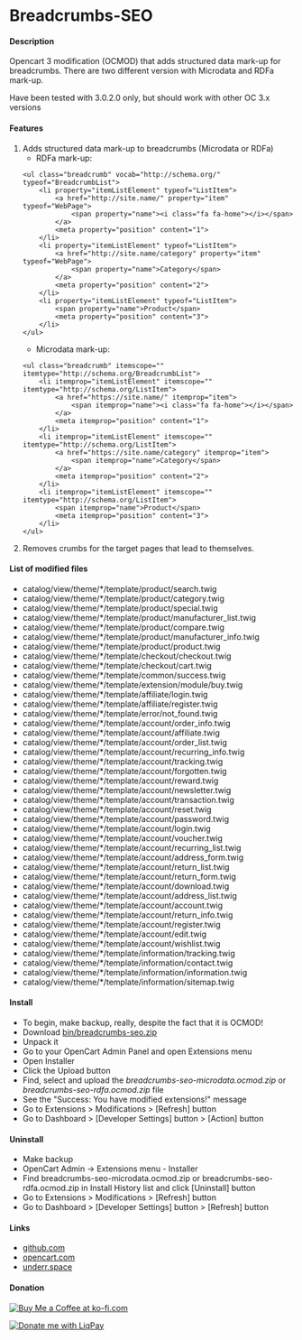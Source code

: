# Breadcrumbs-SEO

#### Description
Opencart 3 modification (OCMOD) that adds structured data mark-up for breadcrumbs.
There are two different version with Microdata and RDFa mark-up.

Have been tested with 3.0.2.0 only, but should work with other OC 3.x versions

#### Features
1. Adds structured data mark-up to breadcrumbs (Microdata or RDFa)
    * RDFa mark-up:
    ```
    <ul class="breadcrumb" vocab="http://schema.org/" typeof="BreadcrumbList">
        <li property="itemListElement" typeof="ListItem">
            <a href="http://site.name/" property="item" typeof="WebPage">
                <span property="name"><i class="fa fa-home"></i></span>
            </a>
            <meta property="position" content="1">
        </li>
        <li property="itemListElement" typeof="ListItem">
            <a href="http://site.name/category" property="item" typeof="WebPage">
                <span property="name">Category</span>
            </a>
            <meta property="position" content="2">
        </li>
        <li property="itemListElement" typeof="ListItem">
            <span property="name">Product</span>
            <meta property="position" content="3">
        </li>
    </ul>
    ````
    * Microdata mark-up:
    ```
    <ul class="breadcrumb" itemscope="" itemtype="http://schema.org/BreadcrumbList">
        <li itemprop="itemListElement" itemscope="" itemtype="http://schema.org/ListItem">
            <a href="https://site.name/" itemprop="item">
                <span itemprop="name"><i class="fa fa-home"></i></span>
            </a>
            <meta itemprop="position" content="1">
        </li>
        <li itemprop="itemListElement" itemscope="" itemtype="http://schema.org/ListItem">
            <a href="https://site.name/category" itemprop="item">
                <span itemprop="name">Category</span>
            </a>
            <meta itemprop="position" content="2">
        </li>
        <li itemprop="itemListElement" itemscope="" itemtype="http://schema.org/ListItem">
            <span itemprop="name">Product</span>
            <meta itemprop="position" content="3">
        </li>
    </ul>
    ```
2. Removes crumbs for the target pages that lead to themselves.

#### List of modified files
* catalog/view/theme/*/template/product/search.twig
* catalog/view/theme/*/template/product/category.twig
* catalog/view/theme/*/template/product/special.twig
* catalog/view/theme/*/template/product/manufacturer_list.twig
* catalog/view/theme/*/template/product/compare.twig
* catalog/view/theme/*/template/product/manufacturer_info.twig
* catalog/view/theme/*/template/product/product.twig
* catalog/view/theme/*/template/checkout/checkout.twig
* catalog/view/theme/*/template/checkout/cart.twig
* catalog/view/theme/*/template/common/success.twig
* catalog/view/theme/*/template/extension/module/buy.twig
* catalog/view/theme/*/template/affiliate/login.twig
* catalog/view/theme/*/template/affiliate/register.twig
* catalog/view/theme/*/template/error/not_found.twig
* catalog/view/theme/*/template/account/order_info.twig
* catalog/view/theme/*/template/account/affiliate.twig
* catalog/view/theme/*/template/account/order_list.twig
* catalog/view/theme/*/template/account/recurring_info.twig
* catalog/view/theme/*/template/account/tracking.twig
* catalog/view/theme/*/template/account/forgotten.twig
* catalog/view/theme/*/template/account/reward.twig
* catalog/view/theme/*/template/account/newsletter.twig
* catalog/view/theme/*/template/account/transaction.twig
* catalog/view/theme/*/template/account/reset.twig
* catalog/view/theme/*/template/account/password.twig
* catalog/view/theme/*/template/account/login.twig
* catalog/view/theme/*/template/account/voucher.twig
* catalog/view/theme/*/template/account/recurring_list.twig
* catalog/view/theme/*/template/account/address_form.twig
* catalog/view/theme/*/template/account/return_list.twig
* catalog/view/theme/*/template/account/return_form.twig
* catalog/view/theme/*/template/account/download.twig
* catalog/view/theme/*/template/account/address_list.twig
* catalog/view/theme/*/template/account/account.twig
* catalog/view/theme/*/template/account/return_info.twig
* catalog/view/theme/*/template/account/register.twig
* catalog/view/theme/*/template/account/edit.twig
* catalog/view/theme/*/template/account/wishlist.twig
* catalog/view/theme/*/template/information/tracking.twig
* catalog/view/theme/*/template/information/contact.twig
* catalog/view/theme/*/template/information/information.twig
* catalog/view/theme/*/template/information/sitemap.twig

#### Install
* To begin, make backup, really, despite the fact that it is OCMOD!
* Download [bin/breadcrumbs-seo.zip](https://github.com/underr-ua/ocmod3-breadcrumbs-seo/raw/master/bin/breadcrumbs-seo.zip)
* Unpack it
* Go to your OpenCart Admin Panel and open Extensions menu
* Open Installer
* Click the Upload button
* Find, select and upload the *breadcrumbs-seo-microdata.ocmod.zip* or *breadcrumbs-seo-rdfa.ocmod.zip* file
* See the "Success: You have modified extensions!" message
* Go to Extensions > Modifications > [Refresh] button
* Go to Dashboard > [Developer Settings] button > [Action] button

#### Uninstall
* Make backup
* OpenCart Admin -> Extensions menu - Installer
* Find breadcrumbs-seo-microdata.ocmod.zip or breadcrumbs-seo-rdfa.ocmod.zip in Install History list and click [Uninstall] button
* Go to Extensions > Modifications > [Refresh] button
* Go to Dashboard > [Developer Settings] button > [Refresh] button

#### Links
* [github.com](https://github.com/underr-ua/ocmod3-breadcrumbs-seo/)
* [opencart.com](https://www.opencart.com/index.php?route=marketplace/extension/info&extension_id=33396)
* [underr.space](https://underr.space/notes/projects/project-002.html)

#### Donation
<a href='https://ko-fi.com/X8X290YA' target='_blank'><img src='https://image.ibb.co/hmWnnc/kofi.png' border='0' alt='Buy Me a Coffee at ko-fi.com'/></a>

<a href='https://www.liqpay.ua/en/checkout/card/underr' target='_blank'><img src='https://image.ibb.co/nA3HoS/liqpay.png' border='0' alt='Donate me with LiqPay'/></a>
